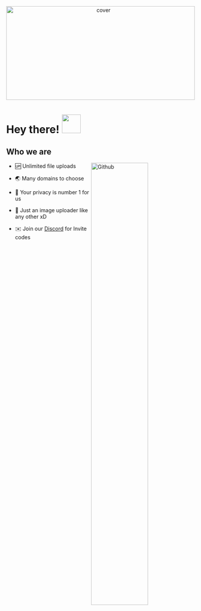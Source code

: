 <div align="center">
<img width="100%" height = "250px" src="https://helist.host/assets/images/banner.png" alt="cover" />
</div>
<h1> Hey there! <img src = "https://raw.githubusercontent.com/MartinHeinz/MartinHeinz/master/wave.gif" width = 50px> </h1>
<p align='center'>
 
<h2>Who we are</h2>
<img width="55%" align="right" alt="Github" src="https://raw.githubusercontent.com/onimur/.github/master/.resources/git-header.svg" />
  
- 🆙️ Unlimited file uploads


- 🌏 Many domains to choose

- 🔐 Your privacy is number 1 for us

- 🙈 Just an image uploader like any other xD

- ✉️ Join our [Discord](https://discord.gg/uY2nYC6dkf) for Invite codes

